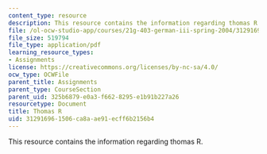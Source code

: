 ```yaml
---
content_type: resource
description: This resource contains the information regarding thomas R.
file: /ol-ocw-studio-app/courses/21g-403-german-iii-spring-2004/312916961506ca8aae91ecff6b2156b4_MIT21G_403S04_covert_ess.pdf
file_size: 519794
file_type: application/pdf
learning_resource_types:
- Assignments
license: https://creativecommons.org/licenses/by-nc-sa/4.0/
ocw_type: OCWFile
parent_title: Assignments
parent_type: CourseSection
parent_uid: 325b6879-e0a3-f662-8295-e1b91b227a26
resourcetype: Document
title: Thomas R
uid: 31291696-1506-ca8a-ae91-ecff6b2156b4
---
```

This resource contains the information regarding thomas R.